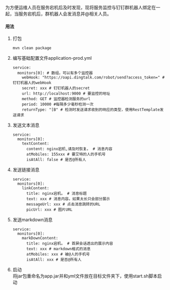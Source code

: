 为方便运维人员在服务宕机后及时发现，现将服务监控与钉钉群机器人绑定在一起，当服务宕机后，群机器人会发消息并@相关人员。
#### 用法
1. 打包
    ```
    mvn clean package
    ```
1. 编写基础配置文件application-prod.yml
    ```
    service:
      monitors[0]: # 数组，可以有多个监控器
        webHook: "https://oapi.dingtalk.com/robot/send?access_token=" # 钉钉机器人的webHook
        secret: xxx # 钉钉机器人的secret
        url: http://localhost:9000 # 要监控的地址
        method: GET # 监控器检测服务的url
        period: 10000 #每隔多少毫秒检测一次
        returnType: "[B" # 检测时发送请求收到的响应的类型，使用RestTemplate发送请求
    ```   
1. 发送文本消息    
    ```
    service:
      monitors[0]:
        textContent:    
          content: nginx宕机,请及时恢复。 # 消息内容
          atMobiles: 155xxx # 要艾特的人的手机号
          isAtAll: false # 是否@所有人
    ```
1. 发送链接消息
    ```
    service:
      monitors[0]:
        linkContent:    
          title: nginx宕机。 # 消息标题
          text: xxx # 消息内容。如果太长只会部分展示
          messageUrl: xxx # 点击消息跳转的URL
          picUrl: xxx # 图片URL
    ```    
1. 发送markdown消息
    ```
    service:
      monitors[0]:
        markDownContent:    
          title: nginx宕机。 # 首屏会话透出的展示内容
          text: xxx # markdown格式的消息
          atMobiles: xxx # 被@人的手机号
          isAtAll: xxx # 是否@所有人
    ```  
1. 启动  
将jar包重命名为app.jar并和yml文件放在目标文件夹下，使用start.sh脚本启动
